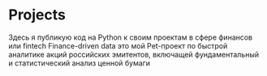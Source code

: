 # Projects
Здесь я публикую код на Python к своим проектам в сфере финансов или fintech
Finance-driven data это мой Pet-проект по быстрой аналитике акций российских эмитентов, включащей фундаментальный и статистический анализ ценной бумаги
